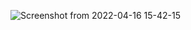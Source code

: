![Screenshot from 2022-04-16 15-42-15](https://user-images.githubusercontent.com/81508584/163671032-0f8f7b88-f09d-4286-9abc-56129cc54534.png)
